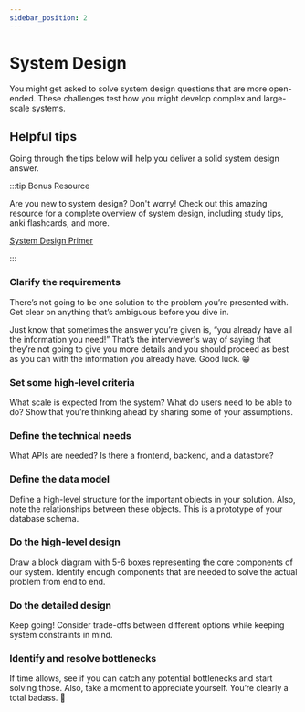 ```yaml
---
sidebar_position: 2
---
```


# System Design

You might get asked to solve system design questions that are more open-ended. These challenges test how you might develop complex and large-scale systems.

## Helpful tips

Going through the tips below will help you deliver a solid system design answer.

:::tip Bonus Resource

Are you new to system design? Don't worry! Check out this amazing resource for a complete overview of system design, including study tips, anki flashcards, and more.

[System Design Primer](https://github.com/donnemartin/system-design-primer)

:::

### Clarify the requirements

There’s not going to be one solution to the problem you’re presented with. Get clear on anything that’s ambiguous before you dive in.

Just know that sometimes the answer you’re given is, “you already have all the information you need!” That’s the interviewer's way of saying that they’re not going to give you more details and you should proceed as best as you can with the information you already have. Good luck. 😁

### Set some high-level criteria

What scale is expected from the system? What do users need to be able to do? Show that you’re thinking ahead by sharing some of your assumptions.

### Define the technical needs

What APIs are needed? Is there a frontend, backend, and a datastore?

### Define the data model

Define a high-level structure for the important objects in your solution. Also, note the relationships between these objects. This is a prototype of your database schema.

### Do the high-level design

Draw a block diagram with 5-6 boxes representing the core components of our system. Identify enough components that are needed to solve the actual problem from end to end.

### Do the detailed design

Keep going! Consider trade-offs between different options while keeping system constraints in mind.

### Identify and resolve bottlenecks

If time allows, see if you can catch any potential bottlenecks and start solving those. Also, take a moment to appreciate yourself. You’re clearly a total badass. 👏
